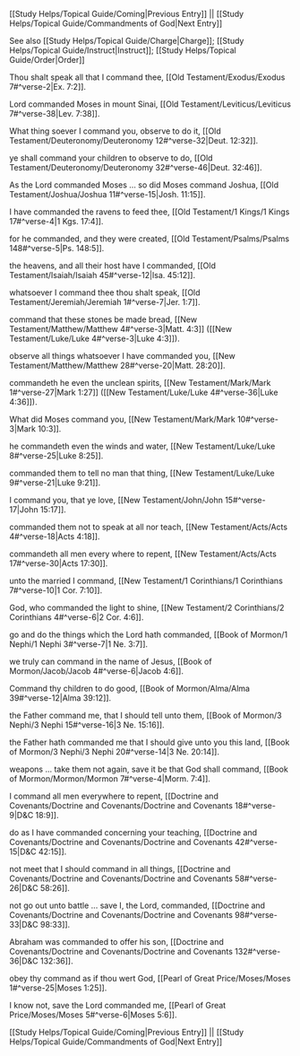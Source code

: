 [[Study Helps/Topical Guide/Coming|Previous Entry]]  ||  [[Study Helps/Topical Guide/Commandments of God|Next Entry]]

 See also [[Study Helps/Topical Guide/Charge|Charge]]; [[Study Helps/Topical Guide/Instruct|Instruct]]; [[Study Helps/Topical Guide/Order|Order]]

 Thou shalt speak all that I command thee, [[Old Testament/Exodus/Exodus 7#^verse-2|Ex. 7:2]].

 Lord commanded Moses in mount Sinai, [[Old Testament/Leviticus/Leviticus 7#^verse-38|Lev. 7:38]].

 What thing soever I command you, observe to do it, [[Old Testament/Deuteronomy/Deuteronomy 12#^verse-32|Deut. 12:32]].

 ye shall command your children to observe to do, [[Old Testament/Deuteronomy/Deuteronomy 32#^verse-46|Deut. 32:46]].

 As the Lord commanded Moses ... so did Moses command Joshua, [[Old Testament/Joshua/Joshua 11#^verse-15|Josh. 11:15]].

 I have commanded the ravens to feed thee, [[Old Testament/1 Kings/1 Kings 17#^verse-4|1 Kgs. 17:4]].

 for he commanded, and they were created, [[Old Testament/Psalms/Psalms 148#^verse-5|Ps. 148:5]].

 the heavens, and all their host have I commanded, [[Old Testament/Isaiah/Isaiah 45#^verse-12|Isa. 45:12]].

 whatsoever I command thee thou shalt speak, [[Old Testament/Jeremiah/Jeremiah 1#^verse-7|Jer. 1:7]].

 command that these stones be made bread, [[New Testament/Matthew/Matthew 4#^verse-3|Matt. 4:3]] ([[New Testament/Luke/Luke 4#^verse-3|Luke 4:3]]).

 observe all things whatsoever I have commanded you, [[New Testament/Matthew/Matthew 28#^verse-20|Matt. 28:20]].

 commandeth he even the unclean spirits, [[New Testament/Mark/Mark 1#^verse-27|Mark 1:27]] ([[New Testament/Luke/Luke 4#^verse-36|Luke 4:36]]).

 What did Moses command you, [[New Testament/Mark/Mark 10#^verse-3|Mark 10:3]].

 he commandeth even the winds and water, [[New Testament/Luke/Luke 8#^verse-25|Luke 8:25]].

 commanded them to tell no man that thing, [[New Testament/Luke/Luke 9#^verse-21|Luke 9:21]].

 I command you, that ye love, [[New Testament/John/John 15#^verse-17|John 15:17]].

 commanded them not to speak at all nor teach, [[New Testament/Acts/Acts 4#^verse-18|Acts 4:18]].

 commandeth all men every where to repent, [[New Testament/Acts/Acts 17#^verse-30|Acts 17:30]].

 unto the married I command, [[New Testament/1 Corinthians/1 Corinthians 7#^verse-10|1 Cor. 7:10]].

 God, who commanded the light to shine, [[New Testament/2 Corinthians/2 Corinthians 4#^verse-6|2 Cor. 4:6]].

 go and do the things which the Lord hath commanded, [[Book of Mormon/1 Nephi/1 Nephi 3#^verse-7|1 Ne. 3:7]].

 we truly can command in the name of Jesus, [[Book of Mormon/Jacob/Jacob 4#^verse-6|Jacob 4:6]].

 Command thy children to do good, [[Book of Mormon/Alma/Alma 39#^verse-12|Alma 39:12]].

 the Father command me, that I should tell unto them, [[Book of Mormon/3 Nephi/3 Nephi 15#^verse-16|3 Ne. 15:16]].

 the Father hath commanded me that I should give unto you this land, [[Book of Mormon/3 Nephi/3 Nephi 20#^verse-14|3 Ne. 20:14]].

 weapons ... take them not again, save it be that God shall command, [[Book of Mormon/Mormon/Mormon 7#^verse-4|Morm. 7:4]].

 I command all men everywhere to repent, [[Doctrine and Covenants/Doctrine and Covenants/Doctrine and Covenants 18#^verse-9|D&C 18:9]].

 do as I have commanded concerning your teaching, [[Doctrine and Covenants/Doctrine and Covenants/Doctrine and Covenants 42#^verse-15|D&C 42:15]].

 not meet that I should command in all things, [[Doctrine and Covenants/Doctrine and Covenants/Doctrine and Covenants 58#^verse-26|D&C 58:26]].

 not go out unto battle ... save I, the Lord, commanded, [[Doctrine and Covenants/Doctrine and Covenants/Doctrine and Covenants 98#^verse-33|D&C 98:33]].

 Abraham was commanded to offer his son, [[Doctrine and Covenants/Doctrine and Covenants/Doctrine and Covenants 132#^verse-36|D&C 132:36]].

 obey thy command as if thou wert God, [[Pearl of Great Price/Moses/Moses 1#^verse-25|Moses 1:25]].

 I know not, save the Lord commanded me, [[Pearl of Great Price/Moses/Moses 5#^verse-6|Moses 5:6]].

[[Study Helps/Topical Guide/Coming|Previous Entry]]  ||  [[Study Helps/Topical Guide/Commandments of God|Next Entry]]